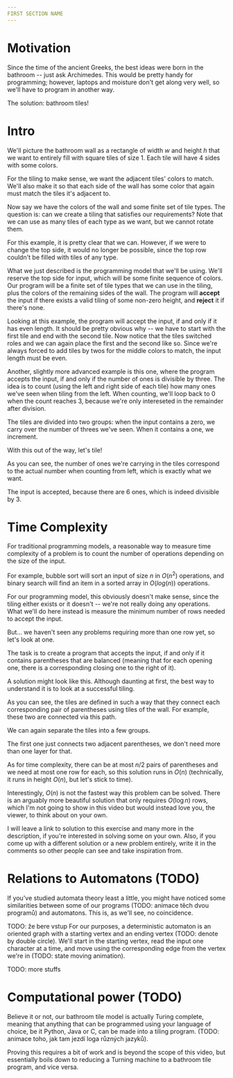 ```yaml
---
FIRST SECTION NAME
---
```


# Motivation
Since the time of the ancient Greeks, the best ideas were born in the bathroom -- just ask Archimedes. This would be pretty handy for programming; however, laptops and moisture don't get along very well, so we'll have to program in another way.

The solution: bathroom tiles!

# Intro
We'll picture the bathroom wall as a rectangle of width $w$ and height $h$ that we want to entirely fill with square tiles of size $1$. Each tile will have $4$ sides with some colors.

For the tiling to make sense, we want the adjacent tiles' colors to match. We'll also make it so that each side of the wall has some color that again must match the tiles it's adjacent to.

Now say we have the colors of the wall and some finite set of tile types. The question is: can we create a tiling that satisfies our requirements? Note that we can use as many tiles of each type as we want, but we cannot rotate them.

For this example, it is pretty clear that we can. However, if we were to change the top side, it would no longer be possible, since the top row couldn't be filled with tiles of any type.

What we just described is the programming model that we'll be using. We'll reserve the top side for input, which will be some finite sequence of colors. Our program will be a finite set of tile types that we can use in the tiling, plus the colors of the remaining sides of the wall. The program will **accept** the input if there exists a valid tiling of some non-zero height, and **reject** it if there's none.

Looking at this example, the program will accept the input, if and only if it has even length. It should be pretty obvious why -- we have to start with the first tile and end with the second tile. Now notice that the tiles switched roles and we can again place the first and the second like so. Since we're always forced to add tiles by twos for the middle colors to match, the input length must be even.

Another, slightly more advanced example is this one, where the program accepts the input, if and only if the number of ones is divisible by three. The idea is to count (using the left and right side of each tile) how many ones we've seen when tiling from the left. When counting, we'll loop back to 0 when the count reaches 3, because we're only intereseted in the remainder after division.

The tiles are divided into two groups: when the input contains a zero, we carry over the number of threes we've seen. When it contains a one, we increment.

With this out of the way, let's tile!

As you can see, the number of ones we're carrying in the tiles correspond to the actual number when counting from left, which is exactly what we want.

The input is accepted, because there are 6 ones, which is indeed divisible by 3.


# Time Complexity
For traditional programming models, a reasonable way to measure time complexity of a problem is to count the number of operations depending on the size of the input.

For example, bubble sort will sort an input of size $n$ in $O(n^2)$ operations, and binary search will find an item in a sorted array in $O(log(n))$ operations.

For our programming model, this obviously doesn't make sense, since the tiling either exists or it doesn't -- we're not really doing any operations. What we'll do here instead is measure the minimum number of rows needed to accept the input.

But... we haven't seen any problems requiring more than one row yet, so let's look at one.

The task is to create a program that accepts the input, if and only if it contains parentheses that are balanced (meaning that for each opening one, there is a corresponding closing one to the right of it).

A solution might look like this. Although daunting at first, the best way to understand it is to look at a successful tiling.

As you can see, the tiles are defined in such a way that they connect each corresponding pair of parentheses using tiles of the wall. For example, these two are connected via this path.

We can again separate the tiles into a few groups.

The first one just connects two adjacent parentheses, we don't need more than one layer for that.



As for time complexity, there can be at most $n/2$ pairs of parentheses and we need at most one row for each, so this solution runs in $O(n)$ (technically, it runs in height $O(n)$, but let's stick to time).

Interestingly, $O(n)$ is not the fastest way this problem can be solved. There is an arguably more beautiful solution that only requires $O(\log n)$ rows, which I'm not going to show in this video but would instead love you, the viewer, to think about on your own.

I will leave a link to solution to this exercise and many more in the description, if you're interested in solving some on your own. Also, if you come up with a different solution or a new problem entirely, write it in the comments so other people can see and take inspiration from.


# Relations to Automatons (TODO)
If you've studied automata theory least a little, you might have noticed some similarities between some of our programs (TODO: animace těch dvou programů) and automatons. This is, as we'll see, no coincidence.

TODO: že bere vstup
For our purposes, a deterministic automaton is an oriented graph with a starting vertex and an ending vertex (TODO: denote by double circle). We'll start in the starting vertex, read the input one character at a time, and move using the corresponding edge from the vertex we're in (TODO: state moving animation).

TODO: more stuffs


# Computational power (TODO)
Believe it or not, our bathroom tile model is actually Turing complete, meaning that anything that can be programmed using your language of choice, be it Python, Java or C, can be made into a tiling program. (TODO: animace toho, jak tam jezdí loga různých jazyků).

Proving this requires a bit of work and is beyond the scope of this video, but essentially boils down to reducing a Turning machine to a bathroom tile program, and vice versa.
